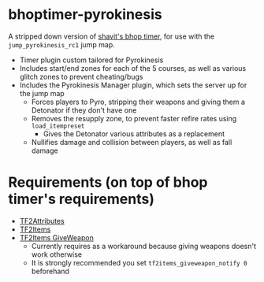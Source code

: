 # bhoptimer-pyrokinesis
A stripped down version of [shavit's bhop timer](https://github.com/shavitush/bhoptimer), for use with the `jump_pyrokinesis_rc1` jump map.
- Timer plugin custom tailored for Pyrokinesis
- Includes start/end zones for each of the 5 courses, as well as various glitch zones to prevent cheating/bugs
- Includes the Pyrokinesis Manager plugin, which sets the server up for the jump map
  - Forces players to Pyro, stripping their weapons and giving them a Detonator if they don't have one
  - Removes the resupply zone, to prevent faster refire rates using `load_itempreset`
    - Gives the Detonator various attributes as a replacement
  - Nullifies damage and collision between players, as well as fall damage

# Requirements (on top of bhop timer's requirements)
- [TF2Attributes](https://github.com/FlaminSarge/tf2attributes)
- [TF2Items](https://forums.alliedmods.net/showthread.php?p=1050170)
- [TF2Items GiveWeapon](https://forums.alliedmods.net/showthread.php?p=1337899)
  - Currently requires as a workaround because giving weapons doesn't work otherwise
  - It is strongly recommended you set `tf2items_giveweapon_notify 0` beforehand
